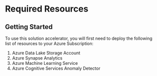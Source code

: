# Required Resources
## Getting Started
To use this solution accelerator, you will first need to deploy the following list of resources to your Azure Subscription:
1. Azure Data Lake Storage Account  
2. Azure Synapse Analytics 
3. Azure Machine Learning Service  
4. Azure Cognitive Services Anomaly Detector

